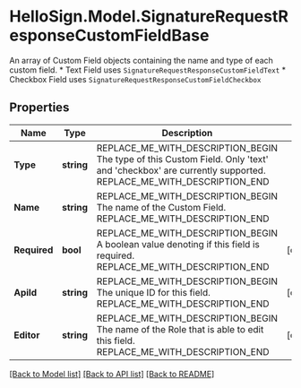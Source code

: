 # HelloSign.Model.SignatureRequestResponseCustomFieldBase
An array of Custom Field objects containing the name and type of each custom field.  * Text Field uses `SignatureRequestResponseCustomFieldText` * Checkbox Field uses `SignatureRequestResponseCustomFieldCheckbox`

## Properties

Name | Type | Description | Notes
------------ | ------------- | ------------- | -------------
**Type** | **string** | REPLACE_ME_WITH_DESCRIPTION_BEGIN The type of this Custom Field. Only &#39;text&#39; and &#39;checkbox&#39; are currently supported. REPLACE_ME_WITH_DESCRIPTION_END | 
**Name** | **string** | REPLACE_ME_WITH_DESCRIPTION_BEGIN The name of the Custom Field. REPLACE_ME_WITH_DESCRIPTION_END | 
**Required** | **bool** | REPLACE_ME_WITH_DESCRIPTION_BEGIN A boolean value denoting if this field is required. REPLACE_ME_WITH_DESCRIPTION_END | [optional] 
**ApiId** | **string** | REPLACE_ME_WITH_DESCRIPTION_BEGIN The unique ID for this field. REPLACE_ME_WITH_DESCRIPTION_END | [optional] 
**Editor** | **string** | REPLACE_ME_WITH_DESCRIPTION_BEGIN The name of the Role that is able to edit this field. REPLACE_ME_WITH_DESCRIPTION_END | [optional] 

[[Back to Model list]](../README.md#documentation-for-models) [[Back to API list]](../README.md#documentation-for-api-endpoints) [[Back to README]](../README.md)

